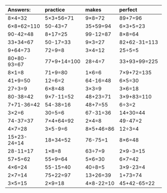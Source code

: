 | Answers: | practice | makes | perfect | ! |
| :--- | :--- | :--- | :--- | :--- |
| 8×4=32 | 5×3+56=71 | 9×8=72 | 89+7=96 | 33+49=82 | 
| 6×8+62=110 | 50-43=7 | 35+59=94 | 6×3+5=23 | 63+7=70 | 
| 90-42=48 | 8+17=25 | 99-12=87 | 8×8=64 | 84+2+75=161 | 
| 33+34=67 | 50-17=33 | 9×3=27 | 82+62-31=113 | 6×6-11=25 | 
| 9+64=73 | 72÷9=8 | 3×4=12 | 25÷5=5 | 5×7=35 | 
| 80+80-93=67 | 77+9+14=100 | 28÷4=7 | 33+93+99=225 | 8×7=56 | 
| 8×1=8 | 71+9=80 | 1×6=6 | 7×9+72=135 | 56+90+74=220 | 
| 41+9=50 | 12÷6=2 | 64-16=48 | 6×5=30 | 64÷8=8 | 
| 27÷3=9 | 6×8=48 | 3×3=9 | 3×6=18 | 18÷6=3 | 
| 80-38=42 | 9×7-11=52 | 48+23=71 | 3×9+83=110 | 3×8=24 | 
| 7+71-36=42 | 54-38=16 | 48+7=55 | 6÷3=2 | 84-32=52 | 
| 3×2=6 | 30÷5=6 | 67-31=36 | 14+30=44 | 45÷9=5 | 
| 74-37=37 | 7×4+64=92 | 2×4=8 | 49-47=2 | 8×7-35=21 | 
| 4×7=28 | 3×5-9=6 | 8×5+46=86 | 12÷3=4 | 5×4=20 | 
| 15+23-24=14 | 18+34=52 | 76-75=1 | 8×6=48 | 9×6+55=109 | 
| 28-11=17 | 1×8=8 | 63÷7=9 | 2×9-3=15 | 6×4=24 | 
| 57+5=62 | 55+9=64 | 5×6=30 | 6×7=42 | 96-31=65 | 
| 4×6=24 | 55-15=40 | 40÷8=5 | 3×9-23=4 | 1×4=4 | 
| 2×7=14 | 75+22=97 | 13+26=39 | 1+73=74 | 81+47+32=160 | 
| 3×5=15 | 2×9=18 | 4×8-22=10 | 45+42-65=22 | 9×2=18 | 
